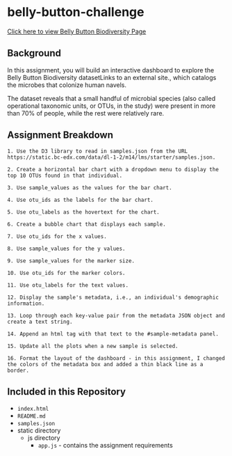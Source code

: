 # belly-button-challenge

[Click here to view Belly Button Biodiversity Page](https://87gru.github.io/belly-button-challenge/)

## Background
In this assignment, you will build an interactive dashboard to explore the Belly Button Biodiversity datasetLinks to an external site., which catalogs the microbes that colonize human navels.

The dataset reveals that a small handful of microbial species (also called operational taxonomic units, or OTUs, in the study) were present in more than 70% of people, while the rest were relatively rare.

## Assignment Breakdown

    1. Use the D3 library to read in samples.json from the URL https://static.bc-edx.com/data/dl-1-2/m14/lms/starter/samples.json.

    2. Create a horizontal bar chart with a dropdown menu to display the top 10 OTUs found in that individual.

    3. Use sample_values as the values for the bar chart.

    4. Use otu_ids as the labels for the bar chart.

    5. Use otu_labels as the hovertext for the chart.

    6. Create a bubble chart that displays each sample.

    7. Use otu_ids for the x values.

    8. Use sample_values for the y values.

    9. Use sample_values for the marker size.

    10. Use otu_ids for the marker colors.

    11. Use otu_labels for the text values.

    12. Display the sample's metadata, i.e., an individual's demographic information.

    13. Loop through each key-value pair from the metadata JSON object and create a text string.

    14. Append an html tag with that text to the #sample-metadata panel.

    15. Update all the plots when a new sample is selected.

    16. Format the layout of the dashboard - in this assignment, I changed the colors of the metadata box and added a thin black line as a border.

## Included in this Repository

- `index.html`
- `README.md`
- `samples.json`
- static directory
    - js directory
        - `app.js` - contains the assignment requirements
